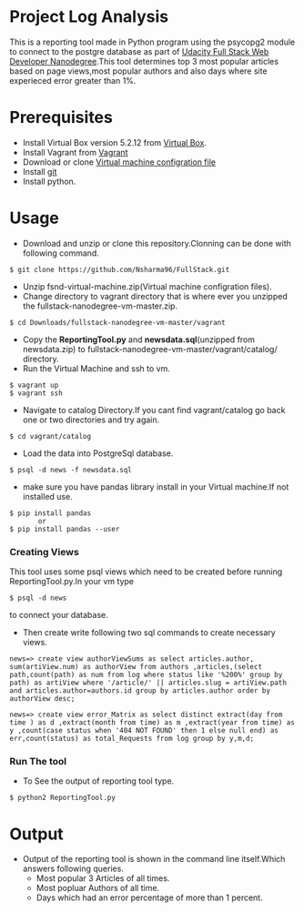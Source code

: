 # Project Log Analysis 
This is a reporting tool made in Python program using the psycopg2 module to connect to the postgre database as part of [Udacity Full Stack Web Developer Nanodegree](https://in.udacity.com/course/full-stack-web-developer-nanodegree--nd004).This tool determines top 3 most popular articles based on page views,most popular authors and also days where site experieced error greater than 1%.

# Prerequisites
- Install Virtual Box version 5.2.12 from [Virtual Box](https://www.virtualbox.org/wiki/Download_Old_Builds_5_2).
- Install Vagrant from [Vagrant](https://www.vagrantup.com/)
- Download or clone [Virtual machine configration file](https://github.com/udacity/fullstack-nanodegree-vm)
- Install [git](https://git-scm.com/)
- Install python.
# Usage
- Download and unzip or clone this repository.Clonning can be done with following command.
```
$ git clone https://github.com/Nsharma96/FullStack.git
```
- Unzip fsnd-virtual-machine.zip(Virtual machine configration files).
- Change directory to vagrant directory that is where ever you unzipped the fullstack-nanodegree-vm-master.zip.
```
$ cd Downloads/fullstack-nanodegree-vm-master/vagrant
```
- Copy the **ReportingTool.py** and **newsdata.sql**(unzipped from newsdata.zip) to fullstack-nanodegree-vm-master/vagrant/catalog/ directory.
- Run the Virtual Machine and ssh to vm. 
```
$ vagrant up
$ vagrant ssh
```
- Navigate to catalog Directory.If you cant find vagrant/catalog go back one or two directories and try again.
```
$ cd vagrant/catalog
```
- Load the data into PostgreSql database.
```
$ psql -d news -f newsdata.sql
```
- make sure you have pandas library install in your Virtual machine.If not installed use.
```
$ pip install pandas 
       or
$ pip install pandas --user
```
### Creating Views
This tool uses some psql views which need to be created before running ReportingTool.py.In your vm type 
```
$ psql -d news 
```
to connect your database.
- Then create write following two sql commands to create necessary views.
```
news=> create view authorViewSums as select articles.author, sum(artiView.num) as authorView from authors ,articles,(select path,count(path) as num from log where status like '%200%' group by path) as artiView where '/article/' || articles.slug = artiView.path and articles.author=authors.id group by articles.author order by authorView desc;
                                  
news=> create view error_Matrix as select distinct extract(day from time ) as d ,extract(month from time) as m ,extract(year from time) as y ,count(case status when '404 NOT FOUND' then 1 else null end) as err,count(status) as total_Requests from log group by y,m,d;

```


### Run The tool
- To See the output of reporting tool type.
```
$ python2 ReportingTool.py
```
# Output
- Output of the reporting tool is shown in the command line itself.Which answers following queries.
  - Most popular 3 Articles of all times.
  - Most popluar Authors of all time.
  - Days which had an error percentage of more than 1 percent.
